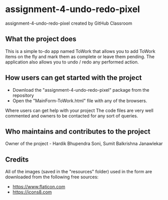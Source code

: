 # assignment-4-undo-redo-pixel
assignment-4-undo-redo-pixel created by GitHub Classroom

## What the project does
This is a simple to-do app named ToWork that allows you to add ToWork items on the fly and mark them as complete or leave them pending.
The application also allows you to undo / redo any performed action.

## How users can get started with the project
- Download the "assignment-4-undo-redo-pixel" package from the repository
- Open the "MainForm-ToWork.html" file with any of the browsers.

Where users can get help with your project
The code files are very well commented and owners to be contacted for any sort of queries.

## Who maintains and contributes to the project
Owner of the project - Hardik Bhupendra Soni, Sumit Balkrishna Janawlekar

## Credits
All of the images (saved in the "resources" folder) used in the form are downloaded from the following free sources:
- https://www.flaticon.com
- https://icons8.com
